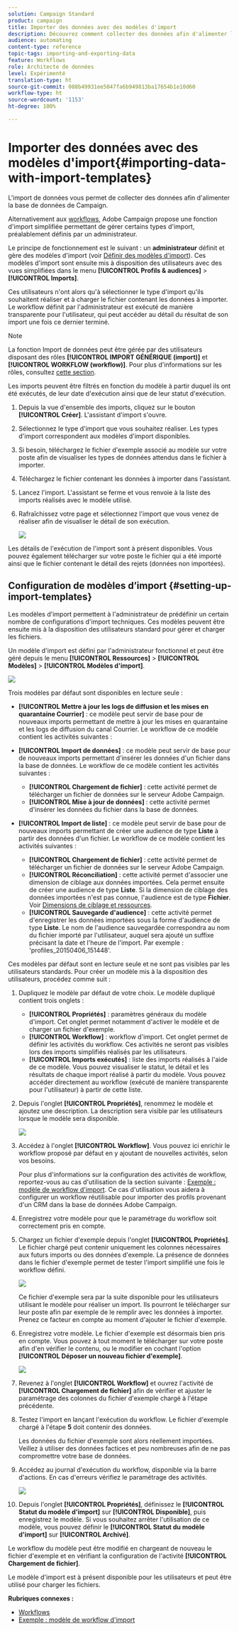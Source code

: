 ```yaml
---
solution: Campaign Standard
product: campaign
title: Importer des données avec des modèles d'import
description: Découvrez comment collecter des données afin d'alimenter la base de données de Campaign.
audience: automating
content-type: reference
topic-tags: importing-and-exporting-data
feature: Workflows
role: Architecte de données
level: Expérimenté
translation-type: ht
source-git-commit: 088b49931ee5047fa6b949813ba17654b1e10d60
workflow-type: ht
source-wordcount: '1153'
ht-degree: 100%

---
```



# Importer des données avec des modèles d&#39;import{#importing-data-with-import-templates}

L&#39;import de données vous permet de collecter des données afin d&#39;alimenter la base de données de Campaign.

Alternativement aux [workflows](../../automating/using/get-started-workflows.md), Adobe Campaign propose une fonction d&#39;import simplifiée permettant de gérer certains types d&#39;import, préalablement définis par un administrateur.

Le principe de fonctionnement est le suivant : un **administrateur** définit et gère des modèles d&#39;import (voir [Définir des modèles d&#39;import](../../automating/using/importing-data-with-import-templates.md#setting-up-import-templates)). Ces modèles d&#39;import sont ensuite mis à disposition des utilisateurs avec des vues simplifiées dans le menu **[!UICONTROL Profils &amp; audiences]** > **[!UICONTROL Imports]**.

Ces utilisateurs n&#39;ont alors qu&#39;à sélectionner le type d&#39;import qu&#39;ils souhaitent réaliser et à charger le fichier contenant les données à importer. Le workflow définit par l&#39;administrateur est exécuté de manière transparente pour l&#39;utilisateur, qui peut accéder au détail du résultat de son import une fois ce dernier terminé.

>[!NOTE]
>
>La fonction Import de données peut être gérée par des utilisateurs disposant des rôles **[!UICONTROL IMPORT GÉNÉRIQUE (import)]** et **[!UICONTROL WORKFLOW (workflow)]**. Pour plus d&#39;informations sur les rôles, consultez [cette section](../../administration/using/list-of-roles.md).

Les imports peuvent être filtrés en fonction du modèle à partir duquel ils ont été exécutés, de leur date d&#39;exécution ainsi que de leur statut d&#39;exécution.

1. Depuis la vue d&#39;ensemble des imports, cliquez sur le bouton **[!UICONTROL Créer]**. L&#39;assistant d&#39;import s&#39;ouvre.
1. Sélectionnez le type d&#39;import que vous souhaitez réaliser. Les types d&#39;import correspondent aux modèles d&#39;import disponibles.
1. Si besoin, téléchargez le fichier d&#39;exemple associé au modèle sur votre poste afin de visualiser les types de données attendus dans le fichier à importer.
1. Téléchargez le fichier contenant les données à importer dans l&#39;assistant.
1. Lancez l&#39;import. L&#39;assistant se ferme et vous renvoie à la liste des imports réalisés avec le modèle utilisé.
1. Rafraîchissez votre page et sélectionnez l&#39;import que vous venez de réaliser afin de visualiser le détail de son exécution.

   ![](assets/simplified_import1.png)

Les détails de l&#39;exécution de l&#39;import sont à présent disponibles. Vous pouvez également télécharger sur votre poste le fichier qui a été importé ainsi que le fichier contenant le détail des rejets (données non importées).

## Configuration de modèles d’import {#setting-up-import-templates}

Les modèles d&#39;import permettent à l&#39;administrateur de prédéfinir un certain nombre de configurations d&#39;import techniques. Ces modèles peuvent être ensuite mis à la disposition des utilisateurs standard pour gérer et charger les fichiers.

Un modèle d&#39;import est défini par l&#39;administrateur fonctionnel et peut être géré depuis le menu **[!UICONTROL Ressources]** > **[!UICONTROL Modèles]** > **[!UICONTROL Modèles d&#39;import]**.

![](assets/import_template_list.png)

Trois modèles par défaut sont disponibles en lecture seule :

* **[!UICONTROL Mettre à jour les logs de diffusion et les mises en quarantaine Courrier]** : ce modèle peut servir de base pour de nouveaux imports permettant de mettre à jour les mises en quarantaine et les logs de diffusion du canal Courrier. Le workflow de ce modèle contient les activités suivantes :
* **[!UICONTROL Import de données]** : ce modèle peut servir de base pour de nouveaux imports permettant d&#39;insérer les données d&#39;un fichier dans la base de données. Le workflow de ce modèle contient les activités suivantes :

   * **[!UICONTROL Chargement de fichier]** : cette activité permet de télécharger un fichier de données sur le serveur Adobe Campaign.
   * **[!UICONTROL Mise à jour de données]** : cette activité permet d&#39;insérer les données du fichier dans la base de données.

* **[!UICONTROL Import de liste]** : ce modèle peut servir de base pour de nouveaux imports permettant de créer une audience de type **Liste** à partir des données d&#39;un fichier. Le workflow de ce modèle contient les activités suivantes :

   * **[!UICONTROL Chargement de fichier]** : cette activité permet de télécharger un fichier de données sur le serveur Adobe Campaign.
   * **[!UICONTROL Réconciliation]** : cette activité permet d&#39;associer une dimension de ciblage aux données importées. Cela permet ensuite de créer une audience de type **Liste**. Si la dimension de ciblage des données importées n&#39;est pas connue, l&#39;audience est de type **Fichier**. Voir [Dimensions de ciblage et ressources](../../automating/using/query.md#targeting-dimensions-and-resources).
   * **[!UICONTROL Sauvegarde d&#39;audience]** : cette activité permet d&#39;enregistrer les données importées sous la forme d&#39;audience de type **Liste**. Le nom de l&#39;audience sauvegardée correspondra au nom du fichier importé par l&#39;utilisateur, auquel sera ajouté un suffixe précisant la date et l&#39;heure de l&#39;import. Par exemple : &#39;profiles_20150406_151448&#39;.

Ces modèles par défaut sont en lecture seule et ne sont pas visibles par les utilisateurs standards. Pour créer un modèle mis à la disposition des utilisateurs, procédez comme suit :

1. Dupliquez le modèle par défaut de votre choix. Le modèle dupliqué contient trois onglets :

   * **[!UICONTROL Propriétés]** : paramètres généraux du modèle d&#39;import. Cet onglet permet notamment d&#39;activer le modèle et de charger un fichier d&#39;exemple.
   * **[!UICONTROL Workflow]** : workflow d&#39;import. Cet onglet permet de définir les activités du workflow. Ces activités ne seront pas visibles lors des imports simplifiés réalisés par les utilisateurs.
   * **[!UICONTROL Imports exécutés]** : liste des imports réalisés à l&#39;aide de ce modèle. Vous pouvez visualiser le statut, le détail et les résultats de chaque import réalisé à partir du modèle. Vous pouvez accéder directement au workflow (exécuté de manière transparente pour l&#39;utilisateur) à partir de cette liste.

1. Depuis l&#39;onglet **[!UICONTROL Propriétés]**, renommez le modèle et ajoutez une description. La description sera visible par les utilisateurs lorsque le modèle sera disponible.

   ![](assets/simplified_import_model1.png)

1. Accédez à l&#39;onglet **[!UICONTROL Workflow]**. Vous pouvez ici enrichir le workflow proposé par défaut en y ajoutant de nouvelles activités, selon vos besoins.

   Pour plus d&#39;informations sur la configuration des activités de workflow, reportez-vous au cas d&#39;utilisation de la section suivante : [Exemple : modèle de workflow d&#39;import](../../automating/using/creating-import-workflow-templates.md). Ce cas d&#39;utilisation vous aidera à configurer un workflow réutilisable pour importer des profils provenant d&#39;un CRM dans la base de données Adobe Campaign.

1. Enregistrez votre modèle pour que le paramétrage du workflow soit correctement pris en compte.
1. Chargez un fichier d&#39;exemple depuis l&#39;onglet **[!UICONTROL Propriétés]**. Le fichier chargé peut contenir uniquement les colonnes nécessaires aux futurs imports ou des données d&#39;exemple. La présence de données dans le fichier d&#39;exemple permet de tester l&#39;import simplifié une fois le workflow défini.

   ![](assets/import_template_sample.png)

   Ce fichier d&#39;exemple sera par la suite disponible pour les utilisateurs utilisant le modèle pour réaliser un import. Ils pourront le télécharger sur leur poste afin par exemple de le remplir avec les données à importer. Prenez ce facteur en compte au moment d&#39;ajouter le fichier d&#39;exemple.

1. Enregistrez votre modèle. Le fichier d&#39;exemple est désormais bien pris en compte. Vous pouvez à tout moment le télécharger sur votre poste afin d&#39;en vérifier le contenu, ou le modifier en cochant l&#39;option **[!UICONTROL Déposer un nouveau fichier d&#39;exemple]**.

   ![](assets/simplified_import_model2.png)

1. Revenez à l&#39;onglet **[!UICONTROL Workflow]** et ouvrez l&#39;activité de **[!UICONTROL Chargement de fichier]** afin de vérifier et ajuster le paramétrage des colonnes du fichier d&#39;exemple chargé à l&#39;étape précédente.
1. Testez l&#39;import en lançant l&#39;exécution du workflow. Le fichier d&#39;exemple chargé à l&#39;étape **5** doit contenir des données.

   Les données du fichier d&#39;exemple sont alors réellement importées. Veillez à utiliser des données factices et peu nombreuses afin de ne pas compromettre votre base de données.

1. Accédez au journal d&#39;exécution du workflow, disponible via la barre d&#39;actions. En cas d&#39;erreurs vérifiez le paramétrage des activités.

   ![](assets/simplified_import_model3.png)

1. Depuis l&#39;onglet **[!UICONTROL Propriétés]**, définissez le **[!UICONTROL Statut du modèle d&#39;import]** sur **[!UICONTROL Disponible]**, puis enregistrez le modèle. Si vous souhaitez arrêter l&#39;utilisation de ce modèle, vous pouvez définir le **[!UICONTROL Statut du modèle d&#39;import]** sur **[!UICONTROL Archivé]**.

Le workflow du modèle peut être modifié en chargeant de nouveau le fichier d&#39;exemple et en vérifiant la configuration de l&#39;activité **[!UICONTROL Chargement de fichier]**.

Le modèle d&#39;import est à présent disponible pour les utilisateurs et peut être utilisé pour charger les fichiers.

**Rubriques connexes :**

* [Workflows](../../automating/using/get-started-workflows.md)
* [Exemple : modèle de workflow d&#39;import ](../../automating/using/creating-import-workflow-templates.md)
